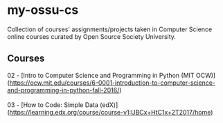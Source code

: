# my-ossu-cs
Collection of courses' assignments/projects taken in Computer Science online courses curated by Open Source Society University.

## Courses
02 - [Intro to Computer Science and Programming in Python (MIT OCW)] (https://ocw.mit.edu/courses/6-0001-introduction-to-computer-science-and-programming-in-python-fall-2016/) <br> <br>
03 - [How to Code: Simple Data (edX)] (https://learning.edx.org/course/course-v1:UBCx+HtC1x+2T2017/home) <br>
